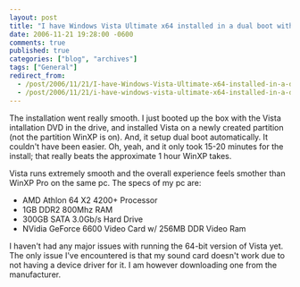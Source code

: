 ```yaml
---
layout: post
title: "I have Windows Vista Ultimate x64 installed in a dual boot with WinXP Pro"
date: 2006-11-21 19:28:00 -0600
comments: true
published: true
categories: ["blog", "archives"]
tags: ["General"]
redirect_from: 
  - /post/2006/11/21/I-have-Windows-Vista-Ultimate-x64-installed-in-a-dual-boot-with-WinXP-Pro
  - /post/2006/11/21/i-have-windows-vista-ultimate-x64-installed-in-a-dual-boot-with-winxp-pro
---
```

<!-- more -->
<p>The installation went really smooth. I just booted up the box with the Vista intallation DVD in the drive, and installed Vista on a newly created partition (not the partition WinXP is on). And, it setup dual boot automatically. It couldn't have been easier. Oh, yeah, and&nbsp;it only took 15-20 minutes for the install; that really beats the approximate 1 hour WinXP takes.</p>
<p>Vista runs extremely smooth and the overall experience feels smother&nbsp;than WinXP Pro on the same pc.&nbsp;The specs of my pc are:</p>
<ul>
<li>AMD Athlon 64 X2 4200+ Processor</li>
<li>1GB DDR2 800Mhz RAM</li>
<li>300GB SATA 3.0Gb/s Hard Drive</li>
<li>NVidia GeForce 6600 Video Card w/ 256MB DDR Video Ram&nbsp;</li>
</ul>
<p>I haven't had any major issues with running the 64-bit version of Vista yet. The only issue I've encountered is that my sound card doesn't work due to not having a device driver for it. I am however downloading one from the manufacturer.</p>
